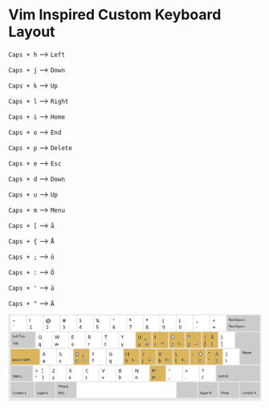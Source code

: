 # Vim Inspired Custom Keyboard Layout

`Caps + h`	--> 	`Left`

`Caps + j`	--> 	`Down`

`Caps + k`	--> 	`Up`

`Caps + l`	--> 	`Right`

`Caps + i`	--> 	`Home`

`Caps + o`	--> 	`End`

`Caps + p`	--> 	`Delete`

`Caps + e`	--> 	`Esc`

`Caps + d`	--> 	`Down`

`Caps + u`	--> 	`Up`

`Caps + m`	--> 	`Menu`



`Caps + [`	--> 	`å`

`Caps + {`	--> 	`Å`

`Caps + ;`	--> 	`ö`

`Caps + :`	--> 	`Ö`

`Caps + '`	--> 	`ä`

`Caps + "`	--> 	`Ä`



![Keyboard Layout](layout.png?raw=true "Keyboard Layout")


